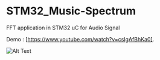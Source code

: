 # STM32_Music-Spectrum
FFT application in STM32 uC for Audio Signal

Demo : [https://www.youtube.com/watch?v=csIgAfBhKa0].

![Alt Text](20200904_155343_1.gif)
